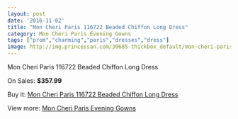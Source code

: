 ```yaml
---
layout: post
date: '2016-11-02'
title: "Mon Cheri Paris 116722 Beaded Chiffon Long Dress"
category: Mon Cheri Paris Evening Gowns
tags: ["prom","charming","paris","dresses","dress"]
image: http://img.princessan.com/30685-thickbox_default/mon-cheri-paris-116722-beaded-chiffon-long-dress.jpg
---
```

Mon Cheri Paris 116722 Beaded Chiffon Long Dress

On Sales: **$357.99**
<a href="https://www.princessan.com/en/13917-mon-cheri-paris-116722-beaded-chiffon-long-dress.html"><amp-img layout="responsive" width="600" height="600" src="//img.princessan.com/30685-thickbox_default/mon-cheri-paris-116722-beaded-chiffon-long-dress.jpg" alt="Mon Cheri Paris 116722 Beaded Chiffon Long Dress 0" /></a>
<a href="https://www.princessan.com/en/13917-mon-cheri-paris-116722-beaded-chiffon-long-dress.html"><amp-img layout="responsive" width="600" height="600" src="//img.princessan.com/30686-thickbox_default/mon-cheri-paris-116722-beaded-chiffon-long-dress.jpg" alt="Mon Cheri Paris 116722 Beaded Chiffon Long Dress 1" /></a>

Buy it: [Mon Cheri Paris 116722 Beaded Chiffon Long Dress](https://www.princessan.com/en/13917-mon-cheri-paris-116722-beaded-chiffon-long-dress.html "Mon Cheri Paris 116722 Beaded Chiffon Long Dress")

View more: [Mon Cheri Paris Evening Gowns](https://www.princessan.com/en/103- "Mon Cheri Paris Evening Gowns")